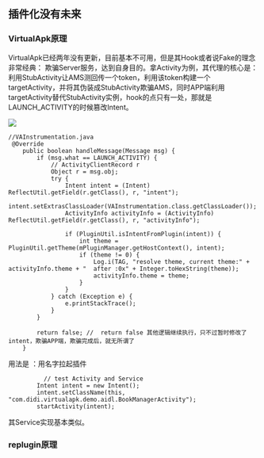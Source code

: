 ## 插件化没有未来

### VirtualApk原理

VirtualApk已经两年没有更新，目前基本不可用，但是其Hook或者说Fake的理念非常经典： 欺骗Server服务，达到自身目的。拿Activity为例，其代理的核心是：利用StubActivity让AMS测回传一个token，利用该token构建一个targetActivity，并将其伪装成StubActivity欺骗AMS，同时APP端利用targetActivity替代StubActivity实例，hook的点只有一处，那就是LAUNCH_ACTIVITY的时候篡改Intent。

![](https://p6-juejin.byteimg.com/tos-cn-i-k3u1fbpfcp/67dd0a3c7f5e4b8ebd8c7af2ace14b95~tplv-k3u1fbpfcp-watermark.image)

    //VAInstrumentation.java
     @Override
        public boolean handleMessage(Message msg) {
            if (msg.what == LAUNCH_ACTIVITY) {
                // ActivityClientRecord r
                Object r = msg.obj;
                try {
                    Intent intent = (Intent) ReflectUtil.getField(r.getClass(), r, "intent");
                    intent.setExtrasClassLoader(VAInstrumentation.class.getClassLoader());
                    ActivityInfo activityInfo = (ActivityInfo) ReflectUtil.getField(r.getClass(), r, "activityInfo");

                    if (PluginUtil.isIntentFromPlugin(intent)) {
                        int theme = PluginUtil.getTheme(mPluginManager.getHostContext(), intent);
                        if (theme != 0) {
                            Log.i(TAG, "resolve theme, current theme:" + activityInfo.theme + "  after :0x" + Integer.toHexString(theme));
                            activityInfo.theme = theme;
                        }
                    }
                } catch (Exception e) {
                    e.printStackTrace();
                }
            }

            return false; //  return false 其他逻辑继续执行，只不过暂时修改了intent，欺骗APP端，欺骗完成后，就无所谓了
        }    
         
  用法是 ：用名字拉起插件
  
              // test Activity and Service
            Intent intent = new Intent();
            intent.setClassName(this, "com.didi.virtualapk.demo.aidl.BookManagerActivity");
            startActivity(intent);
            
其Service实现基本类似。

### replugin原理




